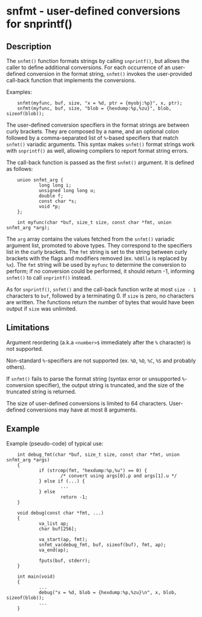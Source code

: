 # snfmt - user-defined conversions for snprintf()

## Description

The `snfmt()` function formats strings by calling `snprintf()`, but
allows the caller to define additional conversions. For each occurrence of
an user-defined conversion in the format string, `snfmt()` invokes the
user-provided call-back function that implements the conversions.

Examples:

        snfmt(myfunc, buf, size, "x = %d, ptr = {myobj:%p}", x, ptr);
        snfmt(myfunc, buf, size, "blob = {hexdump:%p,%zu}", blob, sizeof(blob));

The user-defined conversion specifiers in the format strings are between
curly brackets. They are composed by a name, and an optional colon followed
by a comma-separated list of `%`-based specifiers that match `snfmt()`
variadic arguments. This syntax makes `snfmt()` format strings work
with `snprintf()` as well, allowing compilers to report format string errors.

The call-back function is passed as the first `snfmt()` argument. It is
defined as follows:

        union snfmt_arg {
                long long i;
                unsigned long long u;
                double f;
                const char *s;
                void *p;
        };

        int myfunc(char *buf, size_t size, const char *fmt, union snfmt_arg *arg);

The `arg` array contains the values fetched from the `snfmt()` variadic
argument list, promoted to above types. They correspond to the specifiers list
in the curly brackets. The `fmt` string is set to the string between curly
brackets with the flags and modifiers removed (ex. `%08llx` is replaced
by `%x`). The `fmt` string will be used by `myfunc` to determine the conversion
to perform; if no conversion could be performed, it should return -1, informing
`snfmt()` to call `snprintf()` instead.

As for `snprintf()`, `snfmt()` and the call-back function write at
most `size - 1` characters to `buf`, followed by a terminating 0. If `size` is
zero, no characters are written. The functions return the number of bytes that
would have been output if `size` was unlimited.

## Limitations

Argument reordering (a.k.a `<number>$` immediately after the `%` character) is
not supported.

Non-standard `%`-specifiers are not supported (ex. `%D`, `%O`, `%C`, `%S` and
probably others).

If `snfmt()` fails to parse the format string (syntax error or unsupported
`%`-conversion specifier), the output string is truncated, and the size of
the truncated string is returned.

The size of user-defined conversions is limited to 64 characters. User-defined
conversions may have at most 8 arguments.

## Example

Example (pseudo-code) of typical use:

        int debug_fmt(char *buf, size_t size, const char *fmt, union snfmt_arg *args)
        {
                if (strcmp(fmt, "hexdump:%p,%u") == 0) {
                        /* convert using args[0].p and args[1].u */
                } else if (...) {
                        ...
                } else
                        return -1;
        }

        void debug(const char *fmt, ...)
        {
                va_list ap;
                char buf[256];

                va_start(ap, fmt);
                snfmt_va(debug_fmt, buf, sizeof(buf), fmt, ap);
                va_end(ap);

                fputs(buf, stderr);
        }

        int main(void)
        {
                ...
                debug("x = %d, blob = {hexdump:%p,%zu}\n", x, blob, sizeof(blob));
                ...
        }
